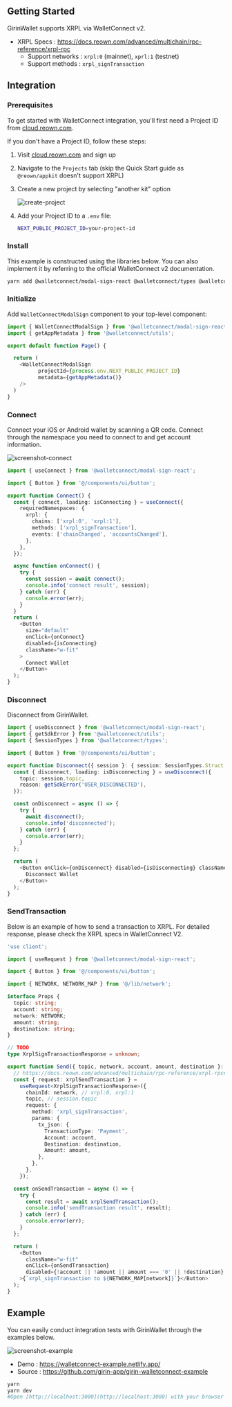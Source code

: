 ## Getting Started

GirinWallet supports XRPL via WalletConnect v2.

- XRPL Specs : https://docs.reown.com/advanced/multichain/rpc-reference/xrpl-rpc
  - Support networks : `xrpl:0` (mainnet), `xprl:1` (testnet)
  - Support methods : `xrpl_signTransaction`

## Integration

### Prerequisites

To get started with WalletConnect integration, you'll first need a Project ID from [cloud.reown.com](https://cloud.reown.com).

If you don't have a Project ID, follow these steps:

1. Visit [cloud.reown.com](https://cloud.reown.com) and sign up
2. Navigate to the `Projects` tab (skip the Quick Start guide as `@reown/appkit` doesn't support XRPL)
3. Create a new project by selecting "another kit" option

   ![create-project](docs/create-project.png)

4. Add your Project ID to a `.env` file:

   ```bash
   NEXT_PUBLIC_PROJECT_ID=your-project-id
   ```

### Install

This example is constructed using the libraries below. You can also implement it by referring to the official WalletConnect v2 documentation.

```bash
yarn add @walletconnect/modal-sign-react @walletconnect/types @walletconnect/utils
```

### Initialize

Add `WalletConnectModalSign` component to your top-level component:

```ts
import { WalletConnectModalSign } from '@walletconnect/modal-sign-react';
import { getAppMetadata } from '@walletconnect/utils';

export default function Page() {

  return (
    <WalletConnectModalSign
          projectId={process.env.NEXT_PUBLIC_PROJECT_ID}
          metadata={getAppMetadata()}
    />
  )
}
```

### Connect

Connect your iOS or Android wallet by scanning a QR code. Connect through the namespace you need to connect to and get account information.

![screenshot-connect](docs/screenshot-connect.png)

```ts
import { useConnect } from '@walletconnect/modal-sign-react';

import { Button } from '@/components/ui/button';

export function Connect() {
  const { connect, loading: isConnecting } = useConnect({
    requiredNamespaces: {
      xrpl: {
        chains: ['xrpl:0', 'xrpl:1'],
        methods: ['xrpl_signTransaction'],
        events: ['chainChanged', 'accountsChanged'],
      },
    },
  });

  async function onConnect() {
    try {
      const session = await connect();
      console.info('connect result', session);
    } catch (err) {
      console.error(err);
    }
  }
  return (
    <Button
      size="default"
      onClick={onConnect}
      disabled={isConnecting}
      className="w-fit"
    >
      Connect Wallet
    </Button>
  );
}
```

### Disconnect

Disconnect from GirinWallet.

```ts
import { useDisconnect } from '@walletconnect/modal-sign-react';
import { getSdkError } from '@walletconnect/utils';
import { SessionTypes } from '@walletconnect/types';

import { Button } from '@/components/ui/button';

export function Disconnect({ session }: { session: SessionTypes.Struct }) {
  const { disconnect, loading: isDisconnecting } = useDisconnect({
    topic: session.topic,
    reason: getSdkError('USER_DISCONNECTED'),
  });

  const onDisconnect = async () => {
    try {
      await disconnect();
      console.info('disconnected');
    } catch (err) {
      console.error(err);
    }
  };

  return (
    <Button onClick={onDisconnect} disabled={isDisconnecting} className="w-fit">
      Disconnect Wallet
    </Button>
  );
}
```

### SendTransaction

Below is an example of how to send a transaction to XRPL. For detailed response, please check the XRPL specs in WalletConnect V2.

```ts
'use client';

import { useRequest } from '@walletconnect/modal-sign-react';

import { Button } from '@/components/ui/button';

import { NETWORK, NETWORK_MAP } from '@/lib/network';

interface Props {
  topic: string;
  account: string;
  network: NETWORK;
  amount: string;
  destination: string;
}

// TODO
type XrplSignTransactionResponse = unknown;

export function Send({ topic, network, account, amount, destination }: Props) {
  // https://docs.reown.com/advanced/multichain/rpc-reference/xrpl-rpc#xrpl_signtransaction
  const { request: xrplSendTransaction } =
    useRequest<XrplSignTransactionResponse>({
      chainId: network, // xrpl:0, xrpl:1
      topic, // session.topic
      request: {
        method: 'xrpl_signTransaction',
        params: {
          tx_json: {
            TransactionType: 'Payment',
            Account: account,
            Destination: destination,
            Amount: amount,
          },
        },
      },
    });

  const onSendTransaction = async () => {
    try {
      const result = await xrplSendTransaction();
      console.info('sendTransaction result', result);
    } catch (err) {
      console.error(err);
    }
  };

  return (
    <Button
      className="w-fit"
      onClick={onSendTransaction}
      disabled={!account || !amount || amount === '0' || !destination}
    >{`xrpl_signTransaction to ${NETWORK_MAP[network]}`}</Button>
  );
}
```

## Example

You can easily conduct integration tests with GirinWallet through the examples below.

![screenshot-example](docs/screenshot-example.png)

- Demo : https://walletconnect-example.netlify.app/
- Source : https://github.com/girin-app/girin-walletconnect-example

```bash
yarn
yarn dev
#Open [http://localhost:3000](http://localhost:3000) with your browser to see the result.
```
